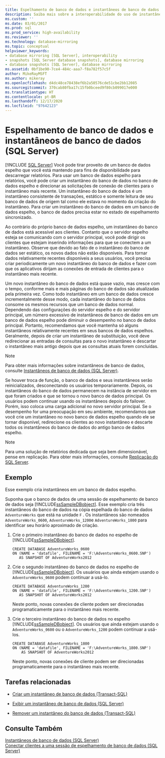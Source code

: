 ```yaml
---
title: Espelhamento de banco de dados e instantâneos de banco de dados
description: Saiba mais sobre a interoperabilidade do uso de instantâneos de banco de dados com espelhamento de banco de dados para descarregar relatórios no SQL Server.
ms.custom: ''
ms.date: 03/01/2017
ms.prod: sql
ms.prod_service: high-availability
ms.reviewer: ''
ms.technology: database-mirroring
ms.topic: conceptual
helpviewer_keywords:
- database mirroring [SQL Server], interoperability
- snapshots [SQL Server database snapshots], database mirroring
- database snapshots [SQL Server], database mirroring
ms.assetid: 0bf1be90-7ce4-484c-aaa7-f8a782f57c5f
author: MikeRayMSFT
ms.author: mikeray
ms.openlocfilehash: d4dc48ce78438ef6b2a50576cde51cbe2bb12085
ms.sourcegitcommit: 370cab80fba17c15fb0bceed9f80cb099017e000
ms.translationtype: HT
ms.contentlocale: pt-BR
ms.lasthandoff: 12/17/2020
ms.locfileid: "97642123"
---
```

# <a name="database-mirroring-and-database-snapshots-sql-server"></a>Espelhamento de banco de dados e instantâneos de banco de dados (SQL Server)
 [!INCLUDE [SQL Server](../../includes/applies-to-version/sqlserver.md)]
  Você pode tirar proveito de um banco de dados espelho que você está mantendo para fins de disponibilidade para descarregar relatórios. Para usar um banco de dados espelho para relatórios, você pode criar um instantâneo do banco de dados no banco de dados espelho e direcionar as solicitações de conexão de clientes para o instantâneo mais recente. Um instantâneo do banco de dados é um instantâneo consistente de transações, estático e somente leitura de seu banco de dados de origem tal como ele estava no momento da criação do instantâneo. Para criar um instantâneo do banco de dados em um banco de dados espelho, o banco de dados precisa estar no estado de espelhamento sincronizado.  
  
 Ao contrário do próprio banco de dados espelho, um instantâneo do banco de dados está acessível aos clientes. Contanto que o servidor espelho esteja se comunicando com o servidor principal, você pode dirigir os clientes que estejam inserindo informações para que se conectem a um instantâneo. Observe que devido ao fato de o instantâneo do banco de dados ser estático, os novos dados não estão disponíveis. Para tornar dados relativamente recentes disponíveis a seus usuários, você precisa criar periodicamente um novo instantâneo do banco de dados e fazer com que os aplicativos dirijam as conexões de entrada de clientes para o instantâneo mais recente.  
  
 Um novo instantâneo do banco de dados está quase vazio, mas cresce com o tempo, conforme mais e mais páginas do banco de dados são atualizadas pela primeira vez. Como todo instantâneo em um banco de dados cresce incrementalmente desse modo, cada instantâneo do banco de dados consome os mesmos recursos que um banco de dados normal. Dependendo das configurações do servidor espelho e do servidor principal, um número excessivo de instantâneos de banco de dados em um banco de dados espelho pode diminuir o desempenho no banco de dados principal. Portanto, recomendamos que você mantenha só alguns instantâneos relativamente recentes em seus bancos de dados espelhos. Geralmente, depois de criar um instantâneo de substituição, você deve redirecionar as entradas de consultas para o novo instantâneo e descartar o instantâneo mais antigo depois que as consultas atuais forem concluídas.  
  
> [!NOTE]  
>  Para obter mais informações sobre instantâneos de banco de dados, consulte [Instantâneos de banco de dados &#40;SQL Server&#41;](../../relational-databases/databases/database-snapshots-sql-server.md).  
  
 Se houver troca de função, o banco de dados e seus instantâneos serão reinicializados, desconectando os usuários temporariamente. Depois, os instantâneos do banco de dados permanecem na instância de servidor em que foram criados e que se tornou o novo banco de dados principal. Os usuários podem continuar usando os instantâneos depois do failover. Porém, isso coloca uma carga adicional no novo servidor principal. Se o desempenho for uma preocupação em seu ambiente, recomendamos que você crie um instantâneo no novo banco de dados espelho quando ele se tornar disponível, redirecione os clientes ao novo instantâneo e descarte todos os instantâneos do banco de dados do antigo banco de dados espelho.  
  
> [!NOTE]  
>  Para uma solução de relatórios dedicada que seja bem dimensionável, pense em replicação. Para obter mais informações, consulte [Replicação do SQL Server](../../relational-databases/replication/sql-server-replication.md).  
  
## <a name="example"></a>Exemplo  
 Esse exemplo cria instantâneos em um banco de dados espelho.  
  
 Suponha que o banco de dados de uma sessão de espelhamento de banco de dados seja [!INCLUDE[ssSampleDBobject](../../includes/sssampledbobject-md.md)]. Esse exemplo cria três instantâneos do banco de dados na cópia espelhada do banco de dados `AdventureWorks` que está na unidade `F` . Os instantâneos são nomeados `AdventureWorks_0600`, `AdventureWorks_1200`e `AdventureWorks_1800` para identificar seu horário aproximado de criação.  
  
1.  Crie o primeiro instantâneo do banco de dados no espelho de [!INCLUDE[ssSampleDBobject](../../includes/sssampledbobject-md.md)].  
  
    ```  
    CREATE DATABASE AdventureWorks_0600  
    ON (NAME = 'datafile', FILENAME = 'F:\AdventureWorks_0600.SNP')  
       AS SNAPSHOT OF AdventureWorks2012  
    ```  
  
2.  Crie o segundo instantâneo do banco de dados no espelho de [!INCLUDE[ssSampleDBobject](../../includes/sssampledbobject-md.md)]. Os usuários que ainda estejam usando o `AdventureWorks_0600` podem continuar a usá-lo.  
  
    ```  
    CREATE DATABASE AdventureWorks_1200  
    ON (NAME = 'datafile', FILENAME = 'F:\AdventureWorks_1200.SNP')  
       AS SNAPSHOT OF AdventureWorks2012  
    ```  
  
     Neste ponto, novas conexões de cliente podem ser direcionadas programaticamente para o instantâneo mais recente.  
  
3.  Crie o terceiro instantâneo do banco de dados no espelho [!INCLUDE[ssSampleDBobject](../../includes/sssampledbobject-md.md)]. Os usuários que ainda estejam usando o `AdventureWorks_0600` ou o `AdventureWorks_1200` podem continuar a usá-los.  
  
    ```  
    CREATE DATABASE AdventureWorks_1800  
    ON (NAME = 'datafile', FILENAME = 'F:\AdventureWorks_1800.SNP')  
        AS SNAPSHOT OF AdventureWorks2012  
    ```  
  
     Neste ponto, novas conexões de cliente podem ser direcionadas programaticamente para o instantâneo mais recente.  
  
##  <a name="related-tasks"></a><a name="RelatedTasks"></a> Tarefas relacionadas  
  
-   [Criar um instantâneo de banco de dados &#40;Transact-SQL&#41;](../../relational-databases/databases/create-a-database-snapshot-transact-sql.md)  
  
-   [Exibir um instantâneo de banco de dados &#40;SQL Server&#41;](../../relational-databases/databases/view-a-database-snapshot-sql-server.md)  
  
-   [Remover um instantâneo do banco de dados &#40;Transact-SQL&#41;](../../relational-databases/databases/drop-a-database-snapshot-transact-sql.md)  
  
  
## <a name="see-also"></a>Consulte Também  
 [Instantâneos de banco de dados &#40;SQL Server&#41;](../../relational-databases/databases/database-snapshots-sql-server.md)   
 [Conectar clientes a uma sessão de espelhamento de banco de dados &#40;SQL Server&#41;](../../database-engine/database-mirroring/connect-clients-to-a-database-mirroring-session-sql-server.md)  
  
  

